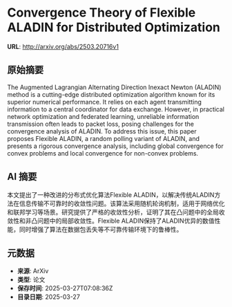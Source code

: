 # Convergence Theory of Flexible ALADIN for Distributed Optimization

**URL**: http://arxiv.org/abs/2503.20716v1

## 原始摘要

The Augmented Lagrangian Alternating Direction Inexact Newton (ALADIN) method
is a cutting-edge distributed optimization algorithm known for its superior
numerical performance. It relies on each agent transmitting information to a
central coordinator for data exchange. However, in practical network
optimization and federated learning, unreliable information transmission often
leads to packet loss, posing challenges for the convergence analysis of ALADIN.
To address this issue, this paper proposes Flexible ALADIN, a random polling
variant of ALADIN, and presents a rigorous convergence analysis, including
global convergence for convex problems and local convergence for non-convex
problems.


## AI 摘要

本文提出了一种改进的分布式优化算法Flexible ALADIN，以解决传统ALADIN方法在信息传输不可靠时的收敛性问题。该算法采用随机轮询机制，适用于网络优化和联邦学习等场景。研究提供了严格的收敛性分析，证明了其在凸问题中的全局收敛性和非凸问题中的局部收敛性。Flexible ALADIN保持了ALADIN优异的数值性能，同时增强了算法在数据包丢失等不可靠传输环境下的鲁棒性。

## 元数据

- **来源**: ArXiv
- **类型**: 论文
- **保存时间**: 2025-03-27T07:08:36Z
- **目录日期**: 2025-03-27
